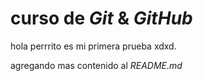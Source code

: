 # curso de _Git_ & _GitHub_

hola perrrito es mi primera prueba xdxd.

agregando mas contenido al _README.md_